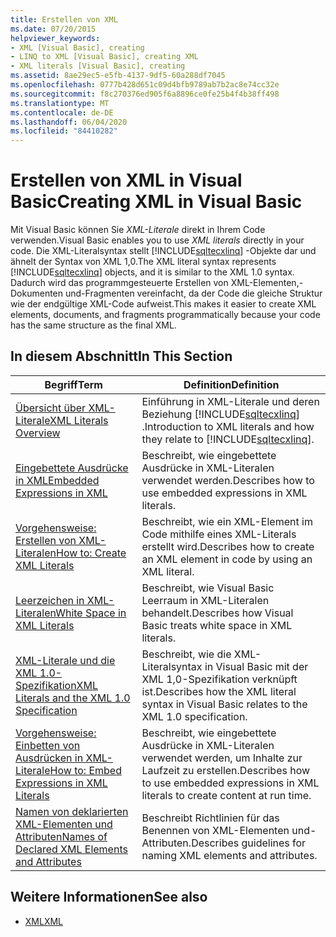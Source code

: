 ```yaml
---
title: Erstellen von XML
ms.date: 07/20/2015
helpviewer_keywords:
- XML [Visual Basic], creating
- LINQ to XML [Visual Basic], creating XML
- XML literals [Visual Basic], creating
ms.assetid: 8ae29ec5-e5fb-4137-9df5-60a288df7045
ms.openlocfilehash: 0777b428d651c09d4bfb9789ab7b2ac8e74cc32e
ms.sourcegitcommit: f8c270376ed905f6a8896ce0fe25b4f4b38ff498
ms.translationtype: MT
ms.contentlocale: de-DE
ms.lasthandoff: 06/04/2020
ms.locfileid: "84410282"
---
```

# <a name="creating-xml-in-visual-basic"></a><span data-ttu-id="8059f-102">Erstellen von XML in Visual Basic</span><span class="sxs-lookup"><span data-stu-id="8059f-102">Creating XML in Visual Basic</span></span>
<span data-ttu-id="8059f-103">Mit Visual Basic können Sie *XML-Literale* direkt in Ihrem Code verwenden.</span><span class="sxs-lookup"><span data-stu-id="8059f-103">Visual Basic enables you to use *XML literals* directly in your code.</span></span> <span data-ttu-id="8059f-104">Die XML-Literalsyntax stellt [!INCLUDE[sqltecxlinq](~/includes/sqltecxlinq-md.md)] -Objekte dar und ähnelt der Syntax von XML 1,0.</span><span class="sxs-lookup"><span data-stu-id="8059f-104">The XML literal syntax represents [!INCLUDE[sqltecxlinq](~/includes/sqltecxlinq-md.md)] objects, and it is similar to the XML 1.0 syntax.</span></span> <span data-ttu-id="8059f-105">Dadurch wird das programmgesteuerte Erstellen von XML-Elementen,-Dokumenten und-Fragmenten vereinfacht, da der Code die gleiche Struktur wie der endgültige XML-Code aufweist.</span><span class="sxs-lookup"><span data-stu-id="8059f-105">This makes it easier to create XML elements, documents, and fragments programmatically because your code has the same structure as the final XML.</span></span>  
  
## <a name="in-this-section"></a><span data-ttu-id="8059f-106">In diesem Abschnitt</span><span class="sxs-lookup"><span data-stu-id="8059f-106">In This Section</span></span>  
  
|<span data-ttu-id="8059f-107">Begriff</span><span class="sxs-lookup"><span data-stu-id="8059f-107">Term</span></span>|<span data-ttu-id="8059f-108">Definition</span><span class="sxs-lookup"><span data-stu-id="8059f-108">Definition</span></span>|  
|---|---|  
|[<span data-ttu-id="8059f-109">Übersicht über XML-Literale</span><span class="sxs-lookup"><span data-stu-id="8059f-109">XML Literals Overview</span></span>](xml-literals-overview.md)|<span data-ttu-id="8059f-110">Einführung in XML-Literale und deren Beziehung [!INCLUDE[sqltecxlinq](~/includes/sqltecxlinq-md.md)] .</span><span class="sxs-lookup"><span data-stu-id="8059f-110">Introduction to XML literals and how they relate to [!INCLUDE[sqltecxlinq](~/includes/sqltecxlinq-md.md)].</span></span>|  
|[<span data-ttu-id="8059f-111">Eingebettete Ausdrücke in XML</span><span class="sxs-lookup"><span data-stu-id="8059f-111">Embedded Expressions in XML</span></span>](embedded-expressions-in-xml.md)|<span data-ttu-id="8059f-112">Beschreibt, wie eingebettete Ausdrücke in XML-Literalen verwendet werden.</span><span class="sxs-lookup"><span data-stu-id="8059f-112">Describes how to use embedded expressions in XML literals.</span></span>|  
|[<span data-ttu-id="8059f-113">Vorgehensweise: Erstellen von XML-Literalen</span><span class="sxs-lookup"><span data-stu-id="8059f-113">How to: Create XML Literals</span></span>](how-to-create-xml-literals.md)|<span data-ttu-id="8059f-114">Beschreibt, wie ein XML-Element im Code mithilfe eines XML-Literals erstellt wird.</span><span class="sxs-lookup"><span data-stu-id="8059f-114">Describes how to create an XML element in code by using an XML literal.</span></span>|  
|[<span data-ttu-id="8059f-115">Leerzeichen in XML-Literalen</span><span class="sxs-lookup"><span data-stu-id="8059f-115">White Space in XML Literals</span></span>](white-space-in-xml-literals.md)|<span data-ttu-id="8059f-116">Beschreibt, wie Visual Basic Leerraum in XML-Literalen behandelt.</span><span class="sxs-lookup"><span data-stu-id="8059f-116">Describes how Visual Basic treats white space in XML literals.</span></span>|  
|[<span data-ttu-id="8059f-117">XML-Literale und die XML 1.0-Spezifikation</span><span class="sxs-lookup"><span data-stu-id="8059f-117">XML Literals and the XML 1.0 Specification</span></span>](xml-literals-and-the-xml-1-0-specification.md)|<span data-ttu-id="8059f-118">Beschreibt, wie die XML-Literalsyntax in Visual Basic mit der XML 1,0-Spezifikation verknüpft ist.</span><span class="sxs-lookup"><span data-stu-id="8059f-118">Describes how the XML literal syntax in Visual Basic relates to the XML 1.0 specification.</span></span>|  
|[<span data-ttu-id="8059f-119">Vorgehensweise: Einbetten von Ausdrücken in XML-Literale</span><span class="sxs-lookup"><span data-stu-id="8059f-119">How to: Embed Expressions in XML Literals</span></span>](how-to-embed-expressions-in-xml-literals.md)|<span data-ttu-id="8059f-120">Beschreibt, wie eingebettete Ausdrücke in XML-Literalen verwendet werden, um Inhalte zur Laufzeit zu erstellen.</span><span class="sxs-lookup"><span data-stu-id="8059f-120">Describes how to use embedded expressions in XML literals to create content at run time.</span></span>|  
|[<span data-ttu-id="8059f-121">Namen von deklarierten XML-Elementen und Attributen</span><span class="sxs-lookup"><span data-stu-id="8059f-121">Names of Declared XML Elements and Attributes</span></span>](names-of-declared-xml-elements-and-attributes.md)|<span data-ttu-id="8059f-122">Beschreibt Richtlinien für das Benennen von XML-Elementen und-Attributen.</span><span class="sxs-lookup"><span data-stu-id="8059f-122">Describes guidelines for naming XML elements and attributes.</span></span>|  
  
## <a name="see-also"></a><span data-ttu-id="8059f-123">Weitere Informationen</span><span class="sxs-lookup"><span data-stu-id="8059f-123">See also</span></span>

- [<span data-ttu-id="8059f-124">XML</span><span class="sxs-lookup"><span data-stu-id="8059f-124">XML</span></span>](index.md)
